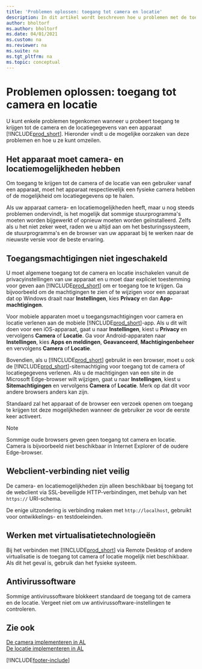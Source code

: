 ```yaml
---
title: 'Problemen oplossen: toegang tot camera en locatie'
description: In dit artikel wordt beschreven hoe u problemen met de toegang tot camera- en locatiegegevens in Business Central oplost.
author: bholtorf
ms.author: bholtorf
ms.date: 04/01/2021
ms.custom: na
ms.reviewer: na
ms.suite: na
ms.tgt_pltfrm: na
ms.topic: conceptual
---
```


# <a name="troubleshooting-accessing-camera-and-location" />Problemen oplossen: toegang tot camera en locatie

U kunt enkele problemen tegenkomen wanneer u probeert toegang te krijgen tot de camera en de locatiegegevens van een apparaat [!INCLUDE[prod_short](includes/prod_short.md)]. Hieronder vindt u de mogelijke oorzaken van deze problemen en hoe u ze kunt omzeilen.

## <a name="device-must-have-camera-and-location-capabilities" />Het apparaat moet camera- en locatiemogelijkheden hebben

Om toegang te krijgen tot de camera of de locatie van een gebruiker vanaf een apparaat, moet het apparaat respectievelijk een fysieke camera hebben of de mogelijkheid om locatiegegevens op te halen.

Als uw apparaat camera- en locatiemogelijkheden heeft, maar u nog steeds problemen ondervindt, is het mogelijk dat sommige stuurprogramma's moeten worden bijgewerkt of opnieuw moeten worden geïnstalleerd. Zelfs als u het niet zeker weet, raden we u altijd aan om het besturingssysteem, de stuurprogramma's en de browser van uw apparaat bij te werken naar de nieuwste versie voor de beste ervaring.

## <a name="access-permissions-not-enabled" />Toegangsmachtigingen niet ingeschakeld

U moet algemene toegang tot de camera en locatie inschakelen vanuit de privacyinstellingen van uw apparaat en u moet daar expliciet toestemming voor geven aan [!INCLUDE[prod_short](includes/prod_short.md)] om er toegang toe te krijgen. Ga bijvoorbeeld om de machtigingen te zien of te wijzigen voor een apparaat dat op Windows draait naar **Instellingen**, kies **Privacy** en dan **App-machtigingen**. 

Voor mobiele apparaten moet u toegangsmachtigingen voor camera en locatie verlenen aan de mobiele [!INCLUDE[prod_short](includes/prod_short.md)]-app. Als u dit wilt doen voor een iOS-apparaat, gaat u naar **Instellingen**, kiest u **Privacy** en vervolgens **Camera** of **Locatie**. Ga voor Android-apparaten naar **Instellingen**, kies **Apps en meldingen**, **Geavanceerd**, **Machtigingenbeheer** en vervolgens **Camera** of **Locatie**.

Bovendien, als u [!INCLUDE[prod_short](includes/prod_short.md)] gebruikt in een browser, moet u ook de [!INCLUDE[prod_short](includes/prod_short.md)]-sitemachtiging voor toegang tot de camera of locatiegegevens verlenen. Als u de machtigingen van een site in de Microsoft Edge-browser wilt wijzigen, gaat u naar **Instellingen**, kiest u **Sitemachtigingen** en vervolgens **Camera** of **Locatie**. Merk op dat dit voor andere browsers anders kan zijn.

Standaard zal het apparaat of de browser een verzoek openen om toegang te krijgen tot deze mogelijkheden wanneer de gebruiker ze voor de eerste keer activeert.

> [!NOTE]  
> Sommige oude browsers geven geen toegang tot camera en locatie. Camera is bijvoorbeeld niet beschikbaar in Internet Explorer of de oudere Edge-browser.

## <a name="web-client-connection-not-secure" />Webclient-verbinding niet veilig

De camera- en locatiemogelijkheden zijn alleen beschikbaar bij toegang tot de webclient via SSL-beveiligde HTTP-verbindingen, met behulp van het `https://` URI-schema. 

De enige uitzondering is verbinding maken met `http://localhost`, gebruikt voor ontwikkelings- en testdoeleinden.


## <a name="work-with-virtualization-technologies" />Werken met virtualisatietechnologieën

Bij het verbinden met [!INCLUDE[prod_short](includes/prod_short.md)] via Remote Desktop of andere virtualisatie is de toegang tot camera of locatie mogelijk niet beschikbaar. Als dit het geval is, gebruik dan het fysieke systeem.

## <a name="antivirus-software" />Antivirussoftware
Sommige antivirussoftware blokkeert standaard de toegang tot de camera en de locatie. Vergeet niet om uw antivirussoftware-instellingen te controleren.

## <a name="see-also" />Zie ook
[De camera implementeren in AL](/dynamics365/business-central/dev-itpro/developer/devenv-implement-camera-al)  
[De locatie implementeren in AL](/dynamics365/business-central/dev-itpro/developer/devenv-implement-location-al)


[!INCLUDE[footer-include](includes/footer-banner.md)]
